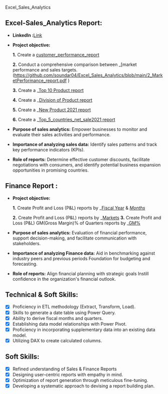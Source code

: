 Excel_Sales_Analytics
## Excel-Sales_Analytics Report: 

- **LinkedIn :**[Link](https://www.linkedin.com/posts/soundar-n-4488p_atliq-sales-and-finance-analytics-project-activity-7235521440492494848-0fKo?utm_source=share&utm_medium=member_desktop)

- **Project objective:** 

    **1.** Create a [customer_performance_report](https://github.com/soundar04/Excel_Sales_Analytics/blob/main/1_Customer_performance_report.pdf) 

    **2.** Conduct a comprehensive comparison between _[market performance and sales targets.(https://github.com/soundar04/Excel_Sales_Analytics/blob/main/2_MarketPerformance_report.pdf )

    **3.** Create a _[Top 10 Product report](https://github.com/soundar04/Excel_Sales_Analytics/blob/main/3_Top10_product%20(1).pdf)

    **4.** Create a _[Division of Product report](https://github.com/soundar04/Excel_Sales_Analytics/blob/main/4_Division_report.pdf)

    **5.** Create a _[New Product 2021 report](https://github.com/soundar04/Excel_Sales_Analytics/blob/main/5_New_product_2021_report.pdf)

    **6.** Create a _[Top_5_countries_net_sale2021 report](https://github.com/soundar04/Excel_Sales_Analytics/blob/main/6_Top_5_countries_net_sale2021.pdf) 
  

- **Purpose of sales analytics:** Empower businesses to monitor and evaluate their sales activities and performance.

- **Importance of analyzing sales data:** Identify sales patterns and track key performance indicators (KPIs).

- **Role of reports:** Determine effective customer discounts, facilitate negotiations with consumers, and identify potential business expansion opportunities in promising countries.




## Finance Report :

- **Project objective:** 

    **1.** Create Profit and Loss (P&L) reports by _[Fiscal Year](https://github.com/soundar04/Excel_Sales_Analytics/blob/main/7_p%26l_year.pdf) & _[Months](https://github.com/soundar04/Excel_Sales_Analytics/blob/main/8_p%26l_quaeter_month.pdf)_ 

   **2.** Create Profit and Loss (P&L) reports by _[Markets](https://github.com/soundar04/Excel_Sales_Analytics/blob/main/9_p%26l_market.pdf)
   **3.** Create Profit and Loss (P&L) GM(Gross Margin)% of Quarters reports by _[GM%](https://github.com/soundar04/Excel_Sales_Analytics/blob/main/10_GM%25_by_quarted.pdf)
  

- **Purpose of sales analytics:** Evaluation of financial performance, support decision-making, and facilitate communication with stakeholders.

- **Importance of analyzing Finance data:** Aid in benchmarking against industry peers and previous periods Foundation for budgeting and forecasting.

- **Role of reports:** Align financial planning with strategic goals Instill confidence in the organization's financial outlook.



## Technical & Soft Skills:
- [x]	Proficiency in ETL methodology (Extract, Transform, Load).
- [x]	Skills to generate a date table using Power Query.
- [x]	Ability to derive fiscal months and quarters.
- [x]	Establishing data model relationships with Power Pivot.
- [x]	Proficiency in incorporating supplementary data into an existing data model.
- [x]	Utilizing DAX to create calculated columns.

## Soft Skills:
- [x]	Refined understanding of Sales & Finance Reports
- [x]	Designing user-centric reports with empathy in mind.
- [x]	Optimization of report generation through meticulous fine-tuning.
- [x]	Developing a systematic approach to devising a report building plan.
